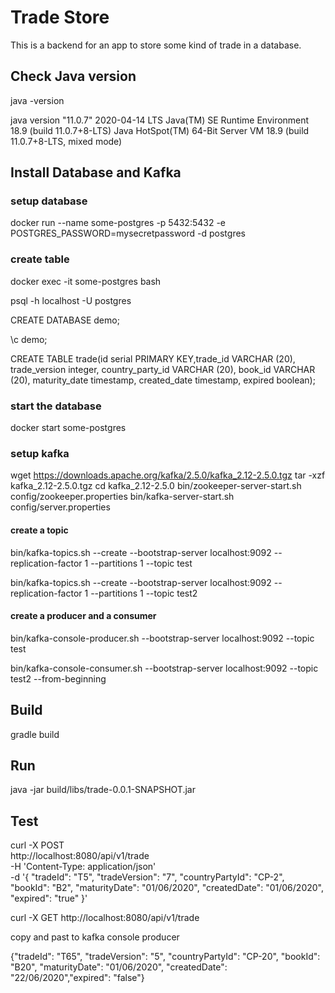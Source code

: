 # Trade Store

This is a backend for an app to store some kind of trade in a database.

## Check Java version
java -version

java version "11.0.7" 2020-04-14 LTS
Java(TM) SE Runtime Environment 18.9 (build 11.0.7+8-LTS)
Java HotSpot(TM) 64-Bit Server VM 18.9 (build 11.0.7+8-LTS, mixed mode)

## Install Database and Kafka

### setup database
docker run --name some-postgres -p 5432:5432 -e POSTGRES_PASSWORD=mysecretpassword -d postgres

### create table
docker exec -it some-postgres  bash

psql -h localhost -U postgres

CREATE DATABASE demo;

\c demo;

CREATE TABLE trade(id serial PRIMARY KEY,trade_id VARCHAR (20), trade_version integer, country_party_id VARCHAR (20), book_id VARCHAR (20), maturity_date timestamp, created_date timestamp, expired boolean);


### start the database
docker start some-postgres


### setup kafka 
wget https://downloads.apache.org/kafka/2.5.0/kafka_2.12-2.5.0.tgz
tar -xzf kafka_2.12-2.5.0.tgz
cd kafka_2.12-2.5.0
bin/zookeeper-server-start.sh config/zookeeper.properties
bin/kafka-server-start.sh config/server.properties

#### create a topic
bin/kafka-topics.sh --create --bootstrap-server localhost:9092 --replication-factor 1 --partitions 1 --topic test

bin/kafka-topics.sh --create --bootstrap-server localhost:9092 --replication-factor 1 --partitions 1 --topic test2

#### create a producer and a consumer
bin/kafka-console-producer.sh --bootstrap-server localhost:9092 --topic test

bin/kafka-console-consumer.sh --bootstrap-server localhost:9092 --topic test2 --from-beginning

## Build
gradle build

## Run
java -jar build/libs/trade-0.0.1-SNAPSHOT.jar

## Test

curl -X POST \
  http://localhost:8080/api/v1/trade \
  -H 'Content-Type: application/json' \
  -d '{
"tradeId": "T5",
"tradeVersion": "7",
"countryPartyId": "CP-2",
"bookId": "B2",
"maturityDate": "01/06/2020",
"createdDate": "01/06/2020",
"expired": "true"
}'

curl -X GET http://localhost:8080/api/v1/trade

copy and past to kafka console producer

{"tradeId": "T65", "tradeVersion": "5", "countryPartyId": "CP-20", "bookId": "B20", "maturityDate": "01/06/2020", "createdDate": "22/06/2020","expired": "false"}
